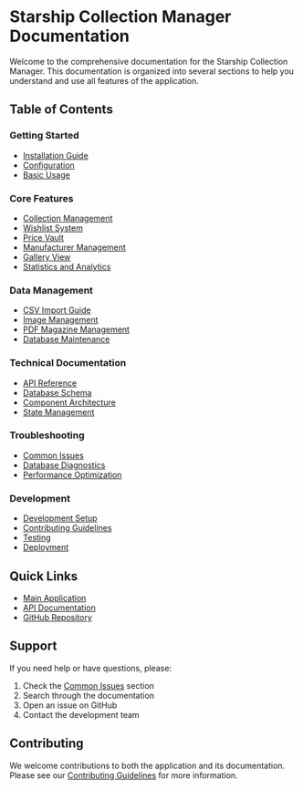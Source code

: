 # Starship Collection Manager Documentation

Welcome to the comprehensive documentation for the Starship Collection Manager. This documentation is organized into several sections to help you understand and use all features of the application.

## Table of Contents

### Getting Started
- [Installation Guide](getting-started/installation.md)
- [Configuration](getting-started/configuration.md)
- [Basic Usage](getting-started/basic-usage.md)

### Core Features
- [Collection Management](features/collection-management.md)
- [Wishlist System](features/wishlist-system.md)
- [Price Vault](features/price-vault.md)
- [Manufacturer Management](features/manufacturer-management.md)
- [Gallery View](features/gallery-view.md)
- [Statistics and Analytics](features/statistics.md)

### Data Management
- [CSV Import Guide](data-management/csv-import.md)
- [Image Management](data-management/image-management.md)
- [PDF Magazine Management](data-management/pdf-management.md)
- [Database Maintenance](data-management/database-maintenance.md)

### Technical Documentation
- [API Reference](technical/api-reference.md)
- [Database Schema](technical/database-schema.md)
- [Component Architecture](technical/component-architecture.md)
- [State Management](technical/state-management.md)

### Troubleshooting
- [Common Issues](troubleshooting/common-issues.md)
- [Database Diagnostics](troubleshooting/database-diagnostics.md)
- [Performance Optimization](troubleshooting/performance.md)

### Development
- [Development Setup](development/setup.md)
- [Contributing Guidelines](development/contributing.md)
- [Testing](development/testing.md)
- [Deployment](development/deployment.md)

## Quick Links
- [Main Application](http://localhost:3000)
- [API Documentation](http://localhost:3000/api-docs)
- [GitHub Repository](https://github.com/yourusername/ship-collection)

## Support
If you need help or have questions, please:
1. Check the [Common Issues](troubleshooting/common-issues.md) section
2. Search through the documentation
3. Open an issue on GitHub
4. Contact the development team

## Contributing
We welcome contributions to both the application and its documentation. Please see our [Contributing Guidelines](development/contributing.md) for more information. 